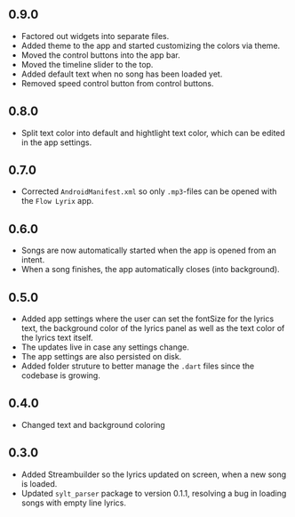 ## 0.9.0

- Factored out widgets into separate files.
- Added theme to the app and started customizing the colors via theme.
- Moved the control buttons into the app bar.
- Moved the timeline slider to the top.
- Added default text when no song has been loaded yet.
- Removed speed control button from control buttons.

## 0.8.0

- Split text color into default and hightlight text color, which can be edited in the app settings.

## 0.7.0

- Corrected `AndroidManifest.xml` so only `.mp3`-files can be opened with the `Flow Lyrix` app.

## 0.6.0

- Songs are now automatically started when the app is opened from an intent.
- When a song finishes, the app automatically closes (into background).

## 0.5.0

- Added app settings where the user can set the fontSize for the lyrics text, the background color of the lyrics panel as well as the text color of the lyrics text itself.
- The updates live in case any settings change.
- The app settings are also persisted on disk.
- Added folder struture to better manage the `.dart` files since the codebase is growing.

## 0.4.0

- Changed text and background coloring

## 0.3.0

- Added Streambuilder so the lyrics updated on screen, when a new song is loaded.
- Updated `sylt_parser` package to version 0.1.1, resolving a bug in loading songs with empty line lyrics.